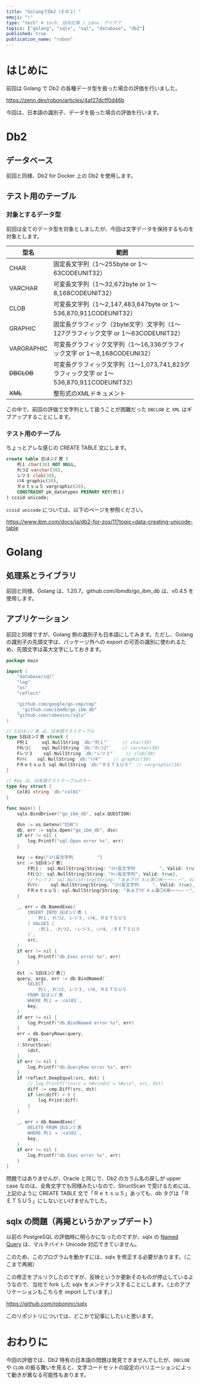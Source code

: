 ```yaml
---
title: "GolangでDb2（その２）"
emoji: "✌"
type: "tech" # tech: 技術記事 / idea: アイデア
topics: ["golang", "sqlx", "sql", "database", "db2"]
published: true
publication_name: "robon"
---
```


# はじめに

前回は Golang で Db2 の各種データ型を扱った場合の評価を行いました。

https://zenn.dev/robon/articles/4af27dcff0d46b

今回は、日本語の識別子、データを扱った場合の評価を行います。

# Db2
## データベース

前回と同様、Db2 for Docker 上の Db2 を使用します。

## テスト用のテーブル
### 対象とするデータ型

前回は全てのデータ型を対象としましたが、今回は文字データを保持するものを対象とします。

| 型名 | 範囲 |
|---|---|
| CHAR | 固定長文字列（1～255byte or 1～63CODEUNIT32） |
| VARCHAR | 可変長文字列（1～32,672byte or 1～8,168CODEUNIT32） |
| CLOB | 可変長文字列（1～2,147,483,647byte or 1～536,870,911CODEUNIT32）|
| GRAPHIC | 固定長グラフィック（2byte文字）文字列（1～127グラフィック文字 or 1～63CODEUNIT32）|
| VARGRAPHIC | 可変長グラフィック文字列（1～16,336グラフィック文字 or 1～8,168CODEUNI32）|
| ~~DBCLOB~~ | 可変長グラフィック文字列（1～1,073,741,823グラフィック文字 or 1～536,870,911CODEUNIT32）|
| ~~XML~~ | 整形式のXMLドキュメント |

この中で、前回の評価で文字列として扱うことが困難だった `DBCLOB` と `XML` はギブアップすることにします。

### テスト用のテーブル

ちょっとアレな感じの CREATE TABLE 文にします。

```sql
create table 日ほンｺﾞ表 (
    列１ char(30) NOT NULL, 
    れつ2 varchar(30), 
    レツ３ clob(30),
    ﾚﾂ4 graphic(10),
    Ｒｅｔｓｕ５ vargraphic(20),
    CONSTRAINT pk_datatypes PRIMARY KEY(列１)
) ccsid unicode;
```

`ccsid unicode` については、以下のページを参照ください。

https://www.ibm.com/docs/ja/db2-for-zos/11?topic=data-creating-unicode-table

# Golang
## 処理系とライブラリ

前回と同様、Golang は、1.20.7。github.com/ibmdb/go_ibm_db は、v0.4.5 を使用します。

## アプリケーション

前回と同様ですが、Golang 側の識別子も日本語にしてみます。ただし、Golang の識別子の先頭文字は、パッケージ外への export の可否の識別に使われるため、先頭文字は英大文字にしておきます。

```go
package main

import (
	"database/sql"
	"log"
	"os"
	"reflect"

	"github.com/google/go-cmp/cmp"
	_ "github.com/ibmdb/go_ibm_db"
	"github.com/roboninc/sqlx"
)

// S日ほンｺﾞ表 は、日本語テストテーブル
type S日ほンｺﾞ表 struct {
	F列１     sql.NullString `db:"列１"`     // char(30)
	Fれつ2    sql.NullString `db:"れつ2"`    // varchar(30)
	Fレツ３    sql.NullString `db:"レツ３"`    // clob(30)
	Fﾚﾂ4    sql.NullString `db:"ﾚﾂ4"`    // graphic(10)
	FＲｅｔｓｕ５ sql.NullString `db:"ＲＥＴＳＵ５"` // vargraphic(10)
}

// Key は、日本語テストテーブルのキー
type Key struct {
	Col01 string `db:"col01"`
}

func main() {
	sqlx.BindDriver("go_ibm_db", sqlx.QUESTION)

	dsn := os.Getenv("DSN")
	db, err := sqlx.Open("go_ibm_db", dsn)
	if err != nil {
		log.Printf("sql.Open error %s", err)
	}

	key := Key{"ｺﾃｲ長文字列         "}
	src := S日ほンｺﾞ表{
		F列１:  sql.NullString{String: "ｺﾃｲ長文字列         ", Valid: true},
		Fれつ2: sql.NullString{String: "ｶﾍﾝ長文字列", Valid: true},
		// Fレツ３: sql.NullString{String: "あぁアｱｶﾞＡａ漢〇㈱ー～―‐－", Valid: true}, // clob は日本語NGみたい
		Fﾚﾂ4:    sql.NullString{String: "ｺﾃｲ長文字列　　　", Valid: true},
		FＲｅｔｓｕ５: sql.NullString{String: "あぁアｱｶﾞＡａ漢〇€㈱ー～―‐－", Valid: true},
	}

	_, err = db.NamedExec(`
		INSERT INTO 日ほンｺﾞ表 (
			列１, れつ2, レツ３, ﾚﾂ4, ＲＥＴＳＵ５
		) VALUES (
			:列１, :れつ2, :レツ３, :ﾚﾂ4, :ＲＥＴＳＵ５
		)`,
		src,
	)
	if err != nil {
		log.Printf("db.Exec error %s", err)
	}

	dst := S日ほンｺﾞ表{}
	query, args, err := db.BindNamed(`
		SELECT 
			列１, れつ2, レツ３, ﾚﾂ4, ＲＥＴＳＵ５
		FROM 日ほンｺﾞ表 
		WHERE 列１ = :col01`,
		key,
	)
	if err != nil {
		log.Printf("db.BindNamed error %s", err)
	}
	err = db.QueryRowx(query,
		args...,
	).StructScan(
		&dst,
	)
	if err != nil {
		log.Printf("db.QueryRow error %s", err)
	}
	if !reflect.DeepEqual(src, dst) {
		// log.Printf("\nsrc = %#v\ndst = %#v\n", src, dst)
		diff := cmp.Diff(src, dst)
		if len(diff) > 0 {
			log.Print(diff)
		}
	}

	_, err = db.NamedExec(`
		DELETE FROM 日ほンｺﾞ表
		WHERE 列１ = :col01`,
		key,
	)
	if err != nil {
		log.Printf("db.Exec error %s", err)
	}
}
```

問題ではありませんが、Oracle と同じで、Db2 のカラム名の戻しが upper case なのは、全角文字でも同様みたいなので、StructScan で受けるためには、上記のように CREATE TABLE 文で「Ｒｅｔｓｕ５」あっても、db タグは「ＲＥＴＳＵ５」にしないといけませんでした。


## sqlx の問題（再掲というかアップデート）

以前の PostgreSQL の評価時に明らかになったのですが、sqlx の [Named Query](http://jmoiron.github.io/sqlx/#namedParams) は、マルチバイト Unicode 対応できていません。

このため、このプログラムを動かすには、sqlx を修正する必要があります。（ここまで再掲）

この修正をプルリクしたのですが、反映というか更新そのものが停止しているようなので、当社で fork した sqlx をメンテナンスすることにします。（上のアプリケーションもこちらを import しています。）

https://github.com/roboninc/sqlx

このリポジトリについては、どこかで記事にしたいと思います。

# おわりに

今回の評価では、Db2 特有の日本語の問題は発見できませんでしたが、`DBCLOB` や `CLOB` の振る舞いを見ると、文字コードセットの設定のバリエーションによって動きが異なる可能性もあります。
